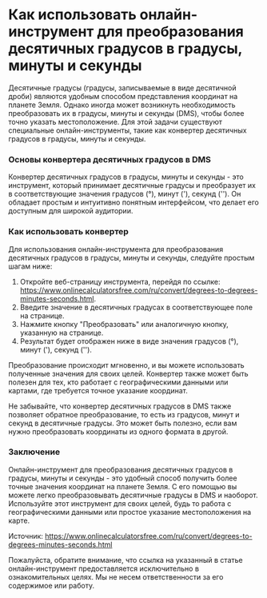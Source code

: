 Как использовать онлайн-инструмент для преобразования десятичных градусов в градусы, минуты и секунды
=====================================================================================================

Десятичные градусы (градусы, записываемые в виде десятичной дроби) являются удобным способом представления координат на планете Земля. Однако иногда может возникнуть необходимость преобразовать их в градусы, минуты и секунды (DMS), чтобы более точно указать местоположение. Для этой задачи существуют специальные онлайн-инструменты, такие как конвертер десятичных градусов в градусы, минуты и секунды.

### Основы конвертера десятичных градусов в DMS

Конвертер десятичных градусов в градусы, минуты и секунды - это инструмент, который принимает десятичные градусы и преобразует их в соответствующие значения градусов (°), минут ('), секунд (''). Он обладает простым и интуитивно понятным интерфейсом, что делает его доступным для широкой аудитории.

### Как использовать конвертер

Для использования онлайн-инструмента для преобразования десятичных градусов в градусы, минуты и секунды, следуйте простым шагам ниже:

1. Откройте веб-страницу инструмента, перейдя по ссылке: <https://www.onlinecalculatorsfree.com/ru/convert/degrees-to-degrees-minutes-seconds.html>.
2. Введите значение в десятичных градусах в соответствующее поле на странице.
3. Нажмите кнопку "Преобразовать" или аналогичную кнопку, указанную на странице.
4. Результат будет отображен ниже в виде значения градусов (°), минут ('), секунд ('').

Преобразование происходит мгновенно, и вы можете использовать полученные значения для своих целей. Конвертер также может быть полезен для тех, кто работает с географическими данными или картами, где требуется точное указание координат.

Не забывайте, что конвертер десятичных градусов в DMS также позволяет обратное преобразование, то есть из градусов, минут и секунд в десятичные градусы. Это может быть полезно, если вам нужно преобразовать координаты из одного формата в другой.

### Заключение

Онлайн-инструмент для преобразования десятичных градусов в градусы, минуты и секунды - это удобный способ получить более точные значения координат на планете Земля. С его помощью вы можете легко преобразовывать десятичные градусы в DMS и наоборот. Используйте этот инструмент для своих целей, будь то работа с географическими данными или простое указание местоположения на карте.

Источник: <https://www.onlinecalculatorsfree.com/ru/convert/degrees-to-degrees-minutes-seconds.html>

Пожалуйста, обратите внимание, что ссылка на указанный в статье онлайн-инструмент предоставляется исключительно в ознакомительных целях. Мы не несем ответственности за его содержимое или работу.